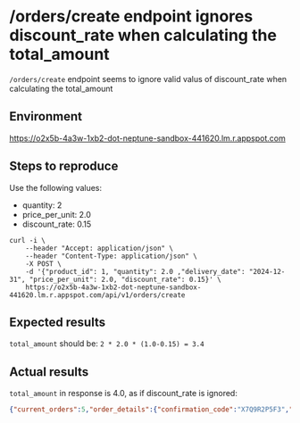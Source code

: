 # /orders/create endpoint ignores discount_rate when calculating the total_amount
`/orders/create` endpoint seems to ignore valid valus of discount_rate when calculating the total_amount

## Environment
https://o2x5b-4a3w-1xb2-dot-neptune-sandbox-441620.lm.r.appspot.com

## Steps to reproduce
Use the following values:
* quantity: 2
* price_per_unit: 2.0
* discount_rate: 0.15

```shell
curl -i \
    --header "Accept: application/json" \
    --header "Content-Type: application/json" \
    -X POST \
    -d '{"product_id": 1, "quantity": 2.0 ,"delivery_date": "2024-12-31", "price_per_unit": 2.0, "discount_rate": 0.15}' \
    https://o2x5b-4a3w-1xb2-dot-neptune-sandbox-441620.lm.r.appspot.com/api/v1/orders/create
```

## Expected results
`total_amount` should be: `2 * 2.0 * (1.0-0.15) = 3.4`

## Actual results
`total_amount` in response is 4.0, as if discount_rate is ignored:
```json
{"current_orders":5,"order_details":{"confirmation_code":"X7Q9R2P5F3","delivery_date":"Tue, 31 Dec 2024 00:00:00 GMT","discount_applied":0.15,"order_id":"2620928","price_per_unit":2.0,"product_id":1,"quantity":2,"total_amount":4.0}}
```
